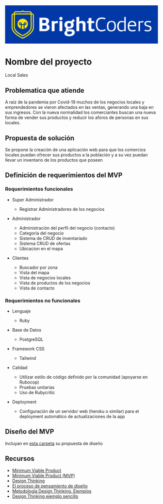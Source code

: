 ![BrightCoders Logo](img/logo-bc.png)

# Nombre del proyecto
Local Sales

## Problematica que atiende
A raíz de la pandemia por Covid-19 muchos de los negocios locales y emprendedores se vieron afectados en las ventas, generando una baja en sus ingresos. 
Con la nueva normalidad los comerciantes buscan una nueva forma de vender sus productos y reducir los aforos de personas en sus locales.

## Propuesta de solución
Se propone la creación de una aplicación web para que los comercios locales puedan ofrecer sus productos a la población y a su vez puedan llevar un inventario de los productos que poseen

## Definición de requerimientos del MVP

### Requerimientos funcionales
- Super Administrador
  - Registrar Administradores de los negocios
    
- Administrador
  - Administración del perfil del negocio (contacto)
  - Categoría del negocio
  - Sistema de  CRUD de inventariado
  - Sistema CRUD de ofertas
  - Ubicacion en el mapa

- Clientes
  - Buscador por zona
  - Vista del mapa
  - Vista de negocios locales
  - Vista de productos de los negocios
  - Vista de contacto

### Requerimientos no funcionales
- Lenguaje
  - Ruby

- Base de Datos
  - PostgreSQL

- Framework CSS
  - Tailwind

- Calidad
  - Utilizar estilo de código definido por la comunidad (apoyarse en Rubocop)
  - Pruebas unitarias
  - Uso de Rubycritic
    
- Deployment
  - Configuración de un servidor web (heroku o similar) para el deployment automático de actualizaciones  de la app

## Diseño del MVP

Incluyan en [esta carpeta](/design) su propuesta de diseño

## Recursos

- [Minimum Viable Product](https://www.agilealliance.org/glossary/mvp/#q=~(infinite~false~filters~(tags~(~'mvp))~searchTerm~'~sort~false~sortDirection~'asc~page~1))
- [Minimum Viable Product (MVP)](https://www.productplan.com/glossary/minimum-viable-product/)
- [Design Thinking](https://www.interaction-design.org/literature/topics/design-thinking)
- [El proceso de pensamiento de diseño](https://www.youtube.com/watch?v=_r0VX-aU_T8)
- [Metodología Design Thinking. Ejemplos](https://www.youtube.com/watch?v=_ul3wfKss58) 
- [Design Thinking ejemplo sencillo](https://www.youtube.com/watch?v=_H33tA2-j0s)
